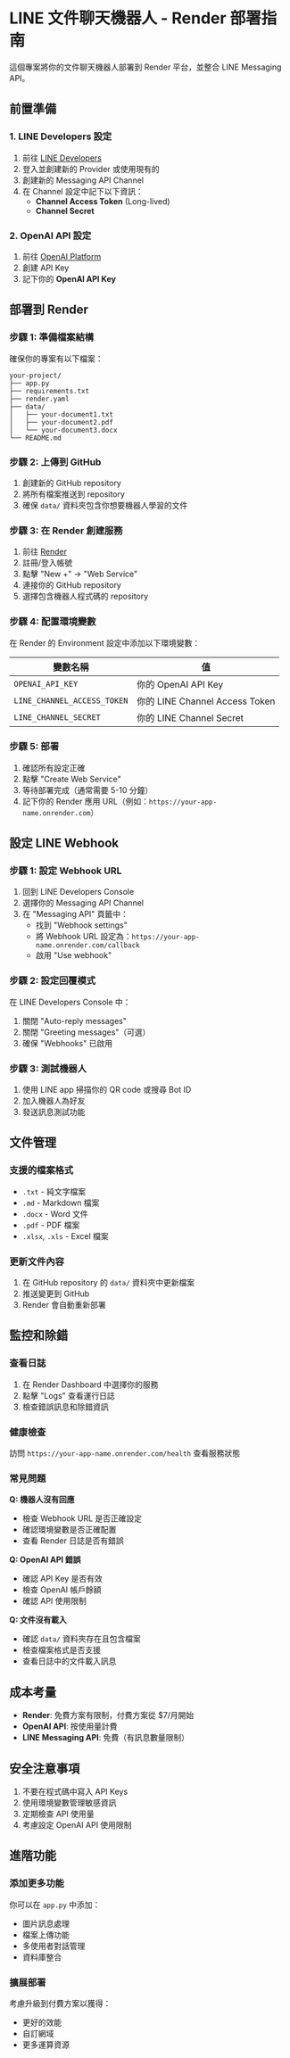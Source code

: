 # LINE 文件聊天機器人 - Render 部署指南

這個專案將你的文件聊天機器人部署到 Render 平台，並整合 LINE Messaging API。

## 前置準備

### 1. LINE Developers 設定

1. 前往 [LINE Developers](https://developers.line.biz/)
2. 登入並創建新的 Provider 或使用現有的
3. 創建新的 Messaging API Channel
4. 在 Channel 設定中記下以下資訊：
   - **Channel Access Token** (Long-lived)
   - **Channel Secret**

### 2. OpenAI API 設定

1. 前往 [OpenAI Platform](https://platform.openai.com/)
2. 創建 API Key
3. 記下你的 **OpenAI API Key**

## 部署到 Render

### 步驟 1: 準備檔案結構

確保你的專案有以下檔案：
```
your-project/
├── app.py
├── requirements.txt
├── render.yaml
├── data/
│   ├── your-document1.txt
│   ├── your-document2.pdf
│   └── your-document3.docx
└── README.md
```

### 步驟 2: 上傳到 GitHub

1. 創建新的 GitHub repository
2. 將所有檔案推送到 repository
3. 確保 `data/` 資料夾包含你想要機器人學習的文件

### 步驟 3: 在 Render 創建服務

1. 前往 [Render](https://render.com/)
2. 註冊/登入帳號
3. 點擊 "New +" → "Web Service"
4. 連接你的 GitHub repository
5. 選擇包含機器人程式碼的 repository

### 步驟 4: 配置環境變數

在 Render 的 Environment 設定中添加以下環境變數：

| 變數名稱 | 值 |
|---------|---|
| `OPENAI_API_KEY` | 你的 OpenAI API Key |
| `LINE_CHANNEL_ACCESS_TOKEN` | 你的 LINE Channel Access Token |
| `LINE_CHANNEL_SECRET` | 你的 LINE Channel Secret |

### 步驟 5: 部署

1. 確認所有設定正確
2. 點擊 "Create Web Service"
3. 等待部署完成（通常需要 5-10 分鐘）
4. 記下你的 Render 應用 URL（例如：`https://your-app-name.onrender.com`）

## 設定 LINE Webhook

### 步驟 1: 設定 Webhook URL

1. 回到 LINE Developers Console
2. 選擇你的 Messaging API Channel
3. 在 "Messaging API" 頁籤中：
   - 找到 "Webhook settings"
   - 將 Webhook URL 設定為：`https://your-app-name.onrender.com/callback`
   - 啟用 "Use webhook"

### 步驟 2: 設定回覆模式

在 LINE Developers Console 中：
1. 關閉 "Auto-reply messages"
2. 關閉 "Greeting messages"（可選）
3. 確保 "Webhooks" 已啟用

### 步驟 3: 測試機器人

1. 使用 LINE app 掃描你的 QR code 或搜尋 Bot ID
2. 加入機器人為好友
3. 發送訊息測試功能

## 文件管理

### 支援的檔案格式

- `.txt` - 純文字檔案
- `.md` - Markdown 檔案
- `.docx` - Word 文件
- `.pdf` - PDF 檔案
- `.xlsx`, `.xls` - Excel 檔案

### 更新文件內容

1. 在 GitHub repository 的 `data/` 資料夾中更新檔案
2. 推送變更到 GitHub
3. Render 會自動重新部署

## 監控和除錯

### 查看日誌

1. 在 Render Dashboard 中選擇你的服務
2. 點擊 "Logs" 查看運行日誌
3. 檢查錯誤訊息和除錯資訊

### 健康檢查

訪問 `https://your-app-name.onrender.com/health` 查看服務狀態

### 常見問題

**Q: 機器人沒有回應**
- 檢查 Webhook URL 是否正確設定
- 確認環境變數是否正確配置
- 查看 Render 日誌是否有錯誤

**Q: OpenAI API 錯誤**
- 確認 API Key 是否有效
- 檢查 OpenAI 帳戶餘額
- 確認 API 使用限制

**Q: 文件沒有載入**
- 確認 `data/` 資料夾存在且包含檔案
- 檢查檔案格式是否支援
- 查看日誌中的文件載入訊息

## 成本考量

- **Render**: 免費方案有限制，付費方案從 $7/月開始
- **OpenAI API**: 按使用量計費
- **LINE Messaging API**: 免費（有訊息數量限制）

## 安全注意事項

1. 不要在程式碼中寫入 API Keys
2. 使用環境變數管理敏感資訊
3. 定期檢查 API 使用量
4. 考慮設定 OpenAI API 使用限制

## 進階功能

### 添加更多功能

你可以在 `app.py` 中添加：
- 圖片訊息處理
- 檔案上傳功能
- 多使用者對話管理
- 資料庫整合

### 擴展部署

考慮升級到付費方案以獲得：
- 更好的效能
- 自訂網域
- 更多運算資源